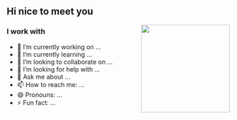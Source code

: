## Hi nice to meet you 

<img align='right' src='https://tenor.com/view/blob-very-nice-gif-5511088722956100916](https://media.tenor.com/THtR_pl1pTQAAAAi/blob-very-nice.gif' width="200">

<!--
**ZurichParis/ZurichParis** is a ✨ _special_ ✨ repository because its `README.md` (this file) appears on your GitHub profile.
-->
### I work with 

- 🔭 I’m currently working on ...
- 🌱 I’m currently learning ...
- 👯 I’m looking to collaborate on ...
- 🤔 I’m looking for help with ...
- 💬 Ask me about ...
- 📫 How to reach me: ...
- 😄 Pronouns: ...
- ⚡ Fun fact: ...
